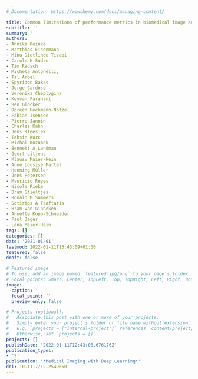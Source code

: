 ```yaml
---
# Documentation: https://wowchemy.com/docs/managing-content/

title: Common limitations of performance metrics in biomedical image analysis
subtitle: ''
summary: ''
authors:
- Annika Reinke
- Matthias Eisenmann
- Minu Dietlinde Tizabi
- Carole H Sudre
- Tim Rädsch
- Michela Antonelli,
- Tal Arbel
- Spyridon Bakas
- Jorge Cardoso
- Veronika Cheplygina
- Keyvan Farahani
- Ben Glocker
- Doreen Heckmann-Nötzel
- Fabian Isensee
- Pierre Jannin
- Charles Kahn
- Jens Kleesiek
- Tahsin Kurc
- Michal Kozubek
- Bennett A Landman
- Geert Litjens
- Klausv Maier-Hein
- Anne Lousise Martel
- Henning Müller
- Jens Petersen
- Mauricio Reyes
- Nicola Rieke
- Bram Stieltjes
- Ronald M Summers
- Sotirios A Tsaftaris
- Bram van Ginneken
- Annette Kopp-Schneider
- Paul Jäger
- Lena Maier-Hein
tags: []
categories: []
date: '2021-01-01'
lastmod: 2022-01-11T13:43:09+01:00
featured: false
draft: false

# Featured image
# To use, add an image named `featured.jpg/png` to your page's folder.
# Focal points: Smart, Center, TopLeft, Top, TopRight, Left, Right, BottomLeft, Bottom, BottomRight.
image:
  caption: ''
  focal_point: ''
  preview_only: false

# Projects (optional).
#   Associate this post with one or more of your projects.
#   Simply enter your project's folder or file name without extension.
#   E.g. `projects = ["internal-project"]` references `content/project/deep-learning/index.md`.
#   Otherwise, set `projects = []`.
projects: []
publishDate: '2022-01-11T12:43:08.676176Z'
publication_types:
- '2'
publication: '*Medical Imaging with Deep Learning*'
doi: 10.1117/12.2549650
---
```

